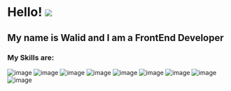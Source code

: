 

# Hello! ![](https://user-images.githubusercontent.com/18350557/176309783-0785949b-9127-417c-8b55-ab5a4333674e.gif)


   ## My name is Walid and I am a FrontEnd Developer ##


### My Skills are: ###

![image](https://github.com/Walid-Habib/Walid-Habib/assets/69769302/17168862-c661-4d7e-af0b-1338fe9835ac) ![image](https://github.com/Walid-Habib/Walid-Habib/assets/69769302/2ed37f32-02f3-4e9e-86a5-4226b511a4dc) ![image](https://github.com/Walid-Habib/Walid-Habib/assets/69769302/1d19da4a-0c59-44b8-84d3-efa0c4a659d7)
![image](https://github.com/Walid-Habib/Walid-Habib/assets/69769302/1be25211-44ee-48a2-83df-dac7e2e625fd) ![image](https://github.com/Walid-Habib/Walid-Habib/assets/69769302/8852ad82-1ccc-42e4-b208-20a1aab12c0d) ![image](https://github.com/Walid-Habib/Walid-Habib/assets/69769302/07b15ddd-9345-458e-acf7-b5849f06d8e1)
![image](https://github.com/Walid-Habib/Walid-Habib/assets/69769302/aa57196e-ff3e-4592-89c5-fb3125b53e0b) ![image](https://github.com/Walid-Habib/Walid-Habib/assets/69769302/5f2eca2e-12c4-44f1-95ba-69516546b59c) ![image](https://github.com/Walid-Habib/Walid-Habib/assets/69769302/2535b5e1-3f04-4ca6-aa38-eb3e4fbb7892)

<!--
**Walid-Habib/Walid-Habib** is a ✨ _special_ ✨ repository because its `README.md` (this file) appears on your GitHub profile.

Here are some ideas to get you started:

- 🔭 I’m currently working on ...
- 🌱 I’m currently learning ...
- 👯 I’m looking to collaborate on ...
- 🤔 I’m looking for help with ...
- 💬 Ask me about ...
- 📫 How to reach me: ...
- 😄 Pronouns: ...
- ⚡ Fun fact: ...
-->
